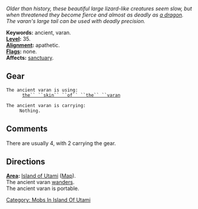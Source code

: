 *Older than history, these beautiful large lizard-like creatures seem
slow, but when threatened they become fierce and almost as deadly as [a
dragon](Dragons "wikilink"). The varan's large tail can be used with
deadly precision.*

**Keywords:** ancient, varan.  
**[Level](Level "wikilink"):** 35.  
**[Alignment](Alignment "wikilink"):** apathetic.  
**[Flags](:Category:_Mob_Types "wikilink"):** none.  
**Affects:** [sanctuary](Sanctuary "wikilink").  

## Gear

`The ancient varan is using:`  
<worn on body>`      `[`the`` ``skin`` ``of`` ``the`` ``varan`](Skin_Of_The_Varan "wikilink")

`The ancient varan is carrying:`  
`     Nothing.`

## Comments

There are usually 4, with 2 carrying the gear.

## Directions

**[Area](:Category:_Areas "wikilink"):** [Island of
Utami](:Category:_Island_Of_Utami "wikilink")
([Map](Island_Of_Utami_Map "wikilink")).  
The ancient varan [wanders](Wandering_Mobs "wikilink").  
The ancient varan is portable.  

[Category: Mobs In Island Of
Utami](Category:_Mobs_In_Island_Of_Utami "wikilink")

